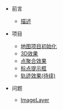 - 前言

    - [描述](guide/desc)


- 项目

    - [地图项目初始化](project/init)
    - [3D效果](project/3d)
    - [点聚合效果](project/markercluster)
    - [标点提示框](project/tip)
    - [轨迹效果(待续)](project/test)

- 问题

    - [ImageLayer](issue/images)
